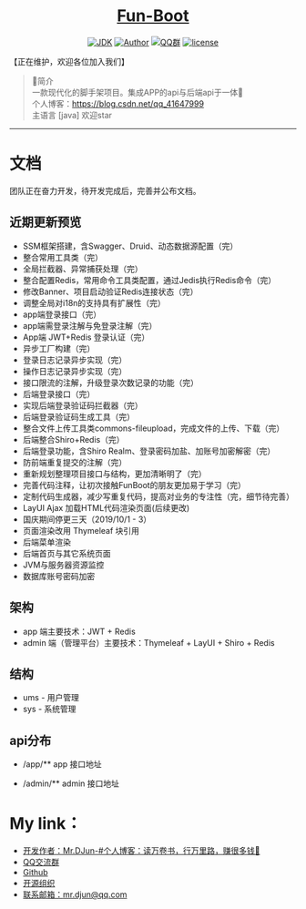 <h1 align="center"><a href="https://github.com/mrdjun" target="_blank">Fun-Boot</a></h1>

<p align="center">
<a href="https://github.com/mrdjun/fun-boot"><img alt="JDK" src="https://img.shields.io/badge/JDK-1.8-orange.svg"/></a>
<a href="http://mrdjun.github.io"><img alt="Author" src="https://img.shields.io/badge/Author-DJun-blue"/></a>
<a href="https://jq.qq.com/?_wv=1027&k=57LIuZr"><img alt="QQ群" src="https://img.shields.io/badge/chat-Coder%E5%A4%A7%E5%AE%B6%E5%BA%AD-yellow"/></a>
<a href="https://github.com/mrdjun/fun-boot/blob/master/LICENSE"><img alt="license" src="https://img.shields.io/github/license/java-aodeng/hope.svg?style=flat-square"/></a>
</p>

【正在维护，欢迎各位加入我们】
> 🍋简介<br/>
> 一款现代化的脚手架项目。集成APP的api与后端api于一体:beers:<br>
> 个人博客：https://blog.csdn.net/qq_41647999 <br>
> 主语言 [java] 欢迎star
------------------------------

# 文档
团队正在奋力开发，待开发完成后，完善并公布文档。

## 近期更新预览
- SSM框架搭建，含Swagger、Druid、动态数据源配置（完）
- 整合常用工具类（完）
- 全局拦截器、异常捕获处理（完）
- 整合配置Redis，常用命令工具类配置，通过Jedis执行Redis命令（完）
- 修改Banner、项目启动验证Redis连接状态（完）
- 调整全局对i18n的支持具有扩展性（完）
- app端登录接口（完）
- app端需登录注解与免登录注解（完）
- App端 JWT+Redis 登录认证（完）
- 异步工厂构建（完）
- 登录日志记录异步实现（完）
- 操作日志记录异步实现（完）
- 接口限流的注解，升级登录次数记录的功能（完）
- 后端登录接口（完）
- 实现后端登录验证码拦截器（完）
- 后端登录验证码生成工具（完）
- 整合文件上传工具类commons-fileupload，完成文件的上传、下载（完）
- 后端整合Shiro+Redis（完）
- 后端登录功能，含Shiro Realm、登录密码加盐、加账号加密解密（完）
- 防前端重复提交的注解（完）
- 重新规划整理项目接口与结构，更加清晰明了（完）
- 完善代码注释，让初次接触FunBoot的朋友更加易于学习（完）
- 定制代码生成器，减少写重复代码，提高对业务的专注性（完，细节待完善）
- LayUI Ajax 加载HTML代码渲染页面(后续更改) 
- 国庆期间停更三天（2019/10/1 - 3）
- 页面渲染改用 Thymeleaf 块引用
- 后端菜单渲染
- 后端首页与其它系统页面
- JVM与服务器资源监控
- 数据库账号密码加密


## 架构
- app 端主要技术：JWT + Redis
- admin 端（管理平台）主要技术：Thymeleaf + LayUI + Shiro + Redis

## 结构
- ums - 用户管理
- sys - 系统管理

## api分布
- /app/**   app   接口地址

- /admin/** admin 接口地址
   

# My link：

- [开发作者：Mr.DJun-#个人博客：读万卷书，行万里路，赚很多钱🥚](http://mrdjun.github.io)
- [QQ交流群](https://jq.qq.com/?_wv=1027&k=57LIuZr) 
- [Github](https://github.com/mrdjun)
- [开源组织](https://github.com/u-fun)  
- [联系邮箱：](https://github.com/mrdjun/fun-boot)mr.djun@qq.com

